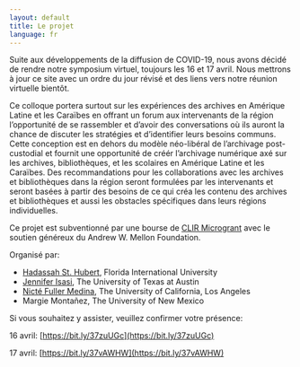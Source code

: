 ```yaml
---
layout: default
title: Le projet
language: fr
---
```


Suite aux développements de la diffusion de COVID-19, nous avons décidé de rendre notre symposium virtuel, toujours les 16 et 17 avril. Nous mettrons à jour ce site avec un ordre du jour révisé et des liens vers notre réunion virtuelle bientôt.

Ce colloque portera surtout sur les expériences des archives en Amérique Latine et les Caraïbes en offrant un forum aux intervenants de la région l’opportunité de se rassembler et d’avoir des conversations où ils auront la chance de discuter les stratégies et d’identifier leurs besoins communs. Cette conception est en dehors du modèle néo-libéral de l’archivage post-custodial et fournit une opportunité de créér l’archivage numérique axé sur les archives, bibliothèques, et les scolaires en Amérique Latine et les Caraïbes. Des recommandations pour les collaborations avec les archives et bibliothèques dans la région seront formulées par les intervenants et seront basées à partir des besoins de ce qui créa les contenu des archives et bibliothèques et aussi les obstacles spécifiques dans leurs régions individuelles. 

Ce projet est subventionné par une bourse de [CLIR Microgrant](https://www.clir.org/fellowships/postdoc/projsandpubs/) avec le soutien généreux du Andrew W. Mellon Foundation. 

Organisé par:

- [Hadassah St. Hubert](https://www.linkedin.com/in/hadassah-st-hubert-ph-d-03b2362a/), Florida International University
- [Jennifer Isasi](https://dr.jenniferisasi.com), The University of Texas at Austin
- [Nicté Fuller Medina](https://nfullerm.wixsite.com/website), The University of California, Los Angeles
- Margie Montañez, The University of New Mexico

Si vous souhaitez y assister, veuillez confirmer votre présence: 

16 avril: [https://bit.ly/37zuUGc](https://bit.ly/37zuUGc)

17 avril: [https://bit.ly/37vAWHW](https://bit.ly/37vAWHW)